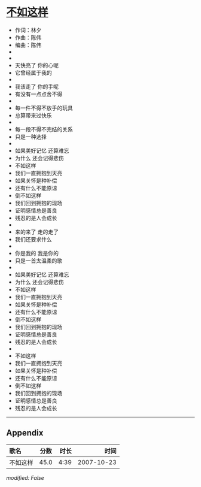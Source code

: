 # [不如这样](https://music.163.com/song?id=65365)

* 作词：林夕
* 作曲：陈伟
* 编曲：陈伟
*
*
* 天快亮了 你的心呢
* 它曾经属于我的
* 
* 我该走了 你的手呢
* 有没有一点点舍不得
* 
* 每一件不得不放手的玩具
* 总算带来过快乐
* 
* 每一段不得不完结的关系
* 只是一种选择
* 
* 如果美好记忆 还算难忘
* 为什么 还会记得悲伤
* 不如这样
* 我们一直拥抱到天亮
* 如果关怀是种补偿
* 还有什么不能原谅
* 倒不如这样
* 我们回到拥抱的现场
* 证明感情总是善良
* 残忍的是人会成长
* 
* 来的来了 走的走了
* 我们还要求什么
* 
* 你是我的 我是你的
* 只是一首太温柔的歌
* 
* 如果美好记忆 还算难忘
* 为什么 还会记得悲伤
* 不如这样
* 我们一直拥抱到天亮
* 如果关怀是种补偿
* 还有什么不能原谅
* 倒不如这样
* 我们回到拥抱的现场
* 证明感情总是善良
* 残忍的是人会成长
* 
* 不如这样
* 我们一直拥抱到天亮
* 如果关怀是种补偿
* 还有什么不能原谅
* 倒不如这样
* 我们回到拥抱的现场
* 证明感情总是善良
* 残忍的是人会成长


---

## Appendix

|歌名|分数|时长|时间|
|:---|:---:|---:|---:|
|不如这样|45.0|4:39|2007-10-23

*modified: False*